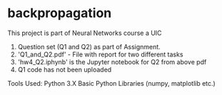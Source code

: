 # backpropagation
This project is part of Neural Networks course a UIC
1. Question set (Q1 and Q2) as part of Assignment. 
2. 'Q1_and_Q2.pdf' - File with report for two different tasks
3. 'hw4_Q2.iphynb' is the Jupyter notebook for Q2 from above pdf
4. Q1 code has not been uploaded

Tools Used:
Python 3.X
Basic Python Libraries (numpy, matplotlib etc.)
